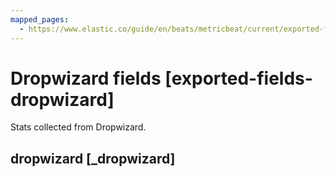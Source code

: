 ```yaml
---
mapped_pages:
  - https://www.elastic.co/guide/en/beats/metricbeat/current/exported-fields-dropwizard.html
---
```


<!-- This file is generated! See scripts/generate_fields_docs.py -->

# Dropwizard fields [exported-fields-dropwizard]

Stats collected from Dropwizard.

## dropwizard [_dropwizard]



